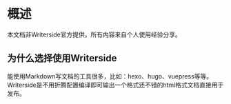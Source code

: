 # 概述


本文档非Writerside官方提供，所有内容来自个人使用经验分享。



## 为什么选择使用Writerside

能使用Markdown写文档的工具很多，比如：hexo、hugo、vuepress等等。 
Writerside是不用折腾配置编译即可输出一个格式还不错的html格式文档直接用于发布。









